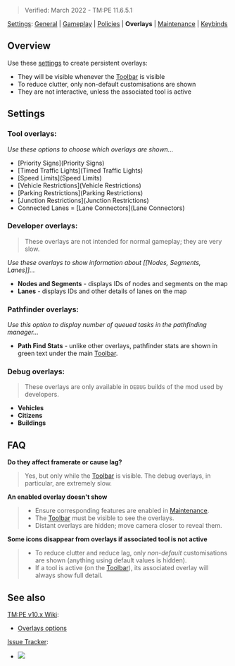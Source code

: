 > Verified: March 2022 - TM:PE 11.6.5.1

[Settings](Settings): [General](General) | [Gameplay](Gameplay) | [Policies](Policies) | **Overlays** | [Maintenance](Maintenance) | [Keybinds](Keybinds)

## Overview

Use these [settings](settings) to create persistent overlays:

* They will be visible whenever the [Toolbar](Toolbar) is visible
* To reduce clutter, only non-default customisations are shown
* They are not interactive, unless the associated tool is active

## Settings

### Tool overlays:

_Use these options to choose which overlays are shown..._

* [Priority Signs](Priority Signs)
* [Timed Traffic Lights](Timed Traffic Lights)
* [Speed Limits](Speed Limits)
* [Vehicle Restrictions](Vehicle Restrictions)
* [Parking Restrictions](Parking Restrictions)
* [Junction Restrictions](Junction Restrictions)
* Connected Lanes = [Lane Connectors](Lane Connectors)

### Developer overlays:

> These overlays are not intended for normal gameplay; they are very slow.

_Use these overlays to show information about [[Nodes, Segments, Lanes]]..._

* **Nodes and Segments** - displays IDs of nodes and segments on the map
* **Lanes** - displays IDs and other details of lanes on the map

### Pathfinder overlays:

_Use this option to display number of queued tasks in the pathfinding manager..._

* **Path Find Stats** - unlike other overlays, pathfinder stats are shown in green text under the main [Toolbar](Toolbar).

### Debug overlays:

> These overlays are only available in `DEBUG` builds of the mod used by developers.

* **Vehicles**
* **Citizens**
* **Buildings**

## FAQ

**Do they affect framerate or cause lag?**
> Yes, but only while the [Toolbar](Toolbar) is visible. The debug overlays, in particular, are extremely slow.

**An enabled overlay doesn't show**
> * Ensure corresponding features are enabled in [Maintenance](Maintenance).
> * The [Toolbar](Toolbar) must be visible to see the overlays.
> * Distant overlays are hidden; move camera closer to reveal them.

**Some icons disappear from overlays if associated tool is not active**
> * To reduce clutter and reduce lag, only _non-default_ customisations are shown (anything using default values is hidden).
> * If a tool is active (on the [Toolbar](Toolbar)), its associated overlay will always show full detail.

## See also

[TM:PE v10.x Wiki](https://tmpe.viathinksoft.com/wiki):

* [Overlays options](https://tmpe.viathinksoft.com/wiki/index.php?title=Options#Overlays)

[Issue Tracker](https://github.com/krzychu124/Cities-Skylines-Traffic-Manager-President-Edition/issues):

* <a href="https://github.com/CitiesSkylinesMods/TMPE/labels/SETTINGS"><img src="https://img.shields.io/github/issues/CitiesSkylinesMods/TMPE/SETTINGS?label=SETTINGS&logo=github" /></a>